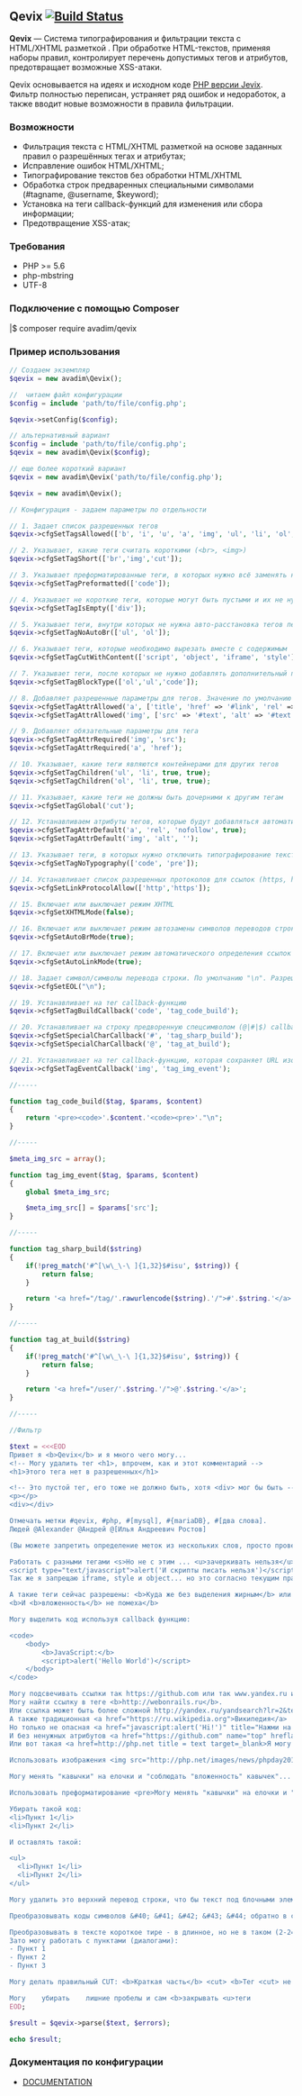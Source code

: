 
## Qevix  [![Build Status](https://travis-ci.org/aVadim483/php-qevix.svg?branch=master)](https://travis-ci.org/aVadim483/php-qevix)

**Qevix** — Система типографирования и фильтрации текста с HTML/XHTML разметкой .
При обработке HTML-текстов, применяя наборы правил, контролирует перечень допустимых тегов и атрибутов, предотвращает возможные XSS-атаки.

Qevix основывается на идеях и исходном коде [PHP версии Jevix](https://github.com/ur001/Jevix/).
Фильтр полностью переписан, устраняет ряд ошибок и недоработок, а также вводит новые возможности в правила фильтрации.

### Возможности

* Фильтрация текста с HTML/XHTML разметкой на основе заданных правил о разрешённых тегах и атрибутах;
* Исправление ошибок HTML/XHTML;
* Типографирование текстов без обработки HTML/XHTML
* Обработка строк предваренных специальными символами (#tagname, @username, $keyword);
* Установка на теги callback-функций для изменения или сбора информации;
* Предотвращение XSS-атак;

### Требования

* PHP >= 5.6
* php-mbstring
* UTF-8

### Подключение с помощью Composer

|$ composer require avadim/qevix

### Пример использования

```php
// Создаем экземпляр 
$qevix = new avadim\Qevix();

//  читаем файл конфигурации
$config = include 'path/to/file/config.php';

$qevix->setConfig($config);

// альтернативный вариант
$config = include 'path/to/file/config.php';
$qevix = new avadim\Qevix($config);

// еще более короткий вариант
$qevix = new avadim\Qevix('path/to/file/config.php');
```

```php
$qevix = new avadim\Qevix();

// Конфигурация - задаем параметры по отдельности

// 1. Задает список разрешенных тегов
$qevix->cfgSetTagsAllowed(['b', 'i', 'u', 'a', 'img', 'ul', 'li', 'ol', 'br', 'code', 'pre', 'div', 'cut']);

// 2. Указывает, какие теги считать короткими (<br>, <img>)
$qevix->cfgSetTagShort(['br','img','cut']);

// 3. Указывает преформатированные теги, в которых нужно всё заменять на HTML сущности
$qevix->cfgSetTagPreformatted(['code']);

// 4. Указывает не короткие теги, которые могут быть пустыми и их не нужно из-за этого удалять
$qevix->cfgSetTagIsEmpty(['div']);

// 5. Указывает теги, внутри которых не нужна авто-расстановка тегов перевода на новую строку
$qevix->cfgSetTagNoAutoBr(['ul', 'ol']);

// 6. Указывает теги, которые необходимо вырезать вместе с содержимым
$qevix->cfgSetTagCutWithContent(['script', 'object', 'iframe', 'style']);

// 7. Указывает теги, после которых не нужно добавлять дополнительный перевод строки. Например, блочные теги
$qevix->cfgSetTagBlockType(['ol','ul','code']);

// 8. Добавляет разрешенные параметры для тегов. Значение по умолчанию - шаблон #text. Разрешенные шаблоны #text, #int, #link, #regexp(...) (Например: "#regexp(\d+(%|px))")
$qevix->cfgSetTagAttrAllowed('a', ['title', 'href' => '#link', 'rel' => '#text', 'target' => ['_blank'], 'download' => '#bool']);
$qevix->cfgSetTagAttrAllowed('img', ['src' => '#text', 'alt' => '#text', 'title', 'align' => ['right', 'left', 'center'], 'width' => '#int', 'height' => '#int']);

// 9. Добавляет обязательные параметры для тега
$qevix->cfgSetTagAttrRequired('img', 'src');
$qevix->cfgSetTagAttrRequired('a', 'href');

// 10. Указывает, какие теги являются контейнерами для других тегов
$qevix->cfgSetTagChildren('ul', 'li', true, true);
$qevix->cfgSetTagChildren('ol', 'li', true, true);

// 11. Указывает, какие теги не должны быть дочерними к другим тегам
$qevix->cfgSetTagGlobal('cut');

// 12. Устанавливаем атрибуты тегов, которые будут добавляться автоматически
$qevix->cfgSetTagAttrDefault('a', 'rel', 'nofollow', true);
$qevix->cfgSetTagAttrDefault('img', 'alt', '');

// 13. Указывает теги, в которых нужно отключить типографирование текста
$qevix->cfgSetTagNoTypography(['code', 'pre']);

// 14. Устанавливает список разрешенных протоколов для ссылок (https, http, ftp)
$qevix->cfgSetLinkProtocolAllow(['http','https']);

// 15. Включает или выключает режим XHTML
$qevix->cfgSetXHTMLMode(false);

// 16. Включает или выключает режим автозамены символов переводов строк на тег br
$qevix->cfgSetAutoBrMode(true);

// 17. Включает или выключает режим автоматического определения ссылок
$qevix->cfgSetAutoLinkMode(true);

// 18. Задает символ/символы перевода строки. По умолчанию "\n". Разрешено "\n", "\r\n" или null (задает автоматически для текущей ОС)
$qevix->cfgSetEOL("\n");

// 19. Устанавливает на тег callback-функцию
$qevix->cfgSetTagBuildCallback('code', 'tag_code_build');

// 20. Устанавливает на строку предворенную спецсимволом (@|#|$) callback-функцию
$qevix->cfgSetSpecialCharCallback('#', 'tag_sharp_build');
$qevix->cfgSetSpecialCharCallback('@', 'tag_at_build');

// 21. Устанавливает на тег callback-функцию, которая сохраняет URL изображений для meta-описания
$qevix->cfgSetTagEventCallback('img', 'tag_img_event');

//-----

function tag_code_build($tag, $params, $content)
{
	return '<pre><code>'.$content.'<code><pre>'."\n";
}

//-----

$meta_img_src = array();

function tag_img_event($tag, $params, $content)
{
	global $meta_img_src;

	$meta_img_src[] = $params['src'];
}

//-----

function tag_sharp_build($string)
{
	if(!preg_match('#^[\w\_\-\ ]{1,32}$#isu', $string)) {
		return false;
	}

	return '<a href="/tag/'.rawurlencode($string).'/">#'.$string.'</a>';
}

//-----

function tag_at_build($string)
{
	if(!preg_match('#^[\w\_\-\ ]{1,32}$#isu', $string)) {
		return false;
	}

	return '<a href="/user/'.$string.'/">@'.$string.'</a>';
}

//-----

//Фильтр

$text = <<<EOD
Привет я <b>Qevix</b> и я много чего могу...
<!-- Могу удалить тег <h1>, впрочем, как и этот комментарий -->
<h1>Этого тега нет в разрешенных</h1>

<!-- Это пустой тег, его тоже не должно быть, хотя <div> мог бы быть -->
<p></p>
<div></div>

Отмечать метки #qevix, #php, #[mysql], #{mariaDB}, #[два слова].
Людей @Alexander @Андрей @[Илья Андреевич Ростов]

(Вы можете запретить определение меток из нескольких слов, просто проверяя это в callback функции)

Работать с разными тегами <s>Но не с этим ... <u>зачеркивать нельзя</u></s>,
<script type="text/javascript">alert('И скрипты писать нельзя')</script>
Так же я запрещаю iframe, style и object... но это согласно текущим правилам.

А такие теги сейчас разрешены: <b>Куда же без выделения жирным</b> или <i>курсива</i>...
<b>И <b>вложенность</b> не помеха</b>

Могу выделить код используя callback функцию:

<code>
	<body>
		<b>JavaScript:</b>
		<script>alert('Hello World')</script>
	</body>
</code>

Могу подсвечивать ссылки так https://github.com или так www.yandex.ru или в скобках (http://webonrails.ru)!
Могу найти ссылку в теге <b>http://webonrails.ru</b>.
Или ссылка может быть более сложной http://yandex.ru/yandsearch?lr=2&text=qevix!..
А также традиционная <a href="https://ru.wikipedia.org">Википедия</a>
Но только не опасная <a href="javascript:alert('Hi!')" title="Нажми на меня">Hello World!</a>
И без ненужных атрибутов <a href="https://github.com" name="top" hreflang="ru">GitHub</a>
Или вот такая <a href=http://php.net title = text target=_blank>Я могу определить атрибуты без кавычек!</a>

Использовать изображения <img src="http://php.net/images/news/phpday2012.png" alt="Image">

Могу менять "кавычки" на елочки и "соблюдать "вложенность" кавычек"...

Использовать преформатирование <pre>Могу менять "кавычки" на елочки и "соблюдать "вложенность" кавычек"</pre>

Убирать такой код:
<li>Пункт 1</li>
<li>Пункт 2</li>

И оставлять такой:

<ul>
  <li>Пункт 1</li>
  <li>Пункт 2</li>
</ul>

Могу удалить это верхний перевод строки, что бы текст под блочными элементами нормально отображался.

Преобразовывать коды символов &#40; &#41; &#42; &#43; &#44; обратно в символы.

Преобразовывать в тексте короткое тире - в длинное, но не в таком (2-2=0) и не в таком (веб-программирование)
Зато могу работать с пунктами (диалогами):
- Пункт 1
- Пункт 2
- Пункт 3

Могу делать правильный CUT: <b>Краткая часть</b> <cut> <b>Тег <cut> не может быть вложенным</b>

Могу    убирать    лишние пробелы и сам <b>закрывать <u>теги
EOD;

$result = $qevix->parse($text, $errors);

echo $result;
```

### Документация по конфигурации

* [DOCUMENTATION](DOCUMENTATION.md)

